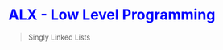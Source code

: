<h1 style="color: blue;">ALX - Low Level Programming</h1>
<blockquote>
        Singly Linked Lists
</blockquote>

